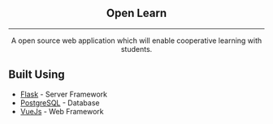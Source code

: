 <h2 align="center">Open Learn</h2>

---

<p align="center">
    A open source web application which will enable cooperative learning with students.
</p>

## Built Using <a name="built_using"></a>
- [Flask](https://palletsprojects.com/p/flask/) - Server Framework
- [PostgreSQL](https://www.postgresql.org/) - Database
- [VueJs](https://vuejs.org/) - Web Framework
